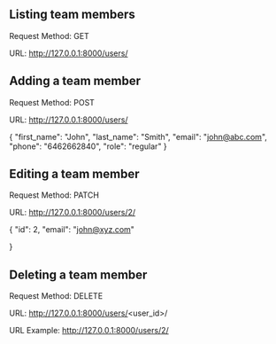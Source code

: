 ## Listing team members

Request Method: GET

URL: http://127.0.0.1:8000/users/

## Adding a team member

Request Method: POST

URL: http://127.0.0.1:8000/users/

{
    "first_name": "John",
    "last_name": "Smith",
    "email": "john@abc.com",
    "phone": "6462662840",
    "role": "regular"
}

## Editing a team member
Request Method: PATCH

URL: http://127.0.0.1:8000/users/2/

{
    "id": 2,
    "email": "john@xyz.com"

}

## Deleting a team member
Request Method: DELETE

URL: http://127.0.0.1:8000/users/<user_id>/

URL Example: http://127.0.0.1:8000/users/2/
